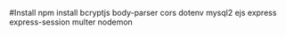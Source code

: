 #Install
npm install bcryptjs body-parser cors dotenv mysql2 ejs express express-session multer nodemon
